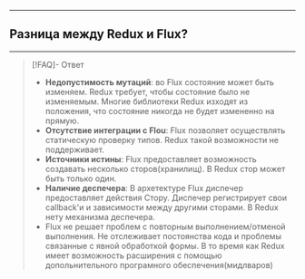 ----
## Разница между Redux и Flux?
----
> [!FAQ]- Ответ
> - **Недопустимость мутаций**: во Flux состояние может быть изменяем. Redux требует, чтобы состояние было не изменяемым. Многие библиотеки Redux изходят из положения, что состояние никогда не будет измененно на прямую. 
> - **Отсутствие интеграции с Flou**: Flux позволяет осуществлять статическую проверку типов. Redux такой возможности не поддерживает. 
> - **Источники истины**: Flux предоставляет возможность создавать несколько сторов(хранилищ). В Redux стор может быть только один. 
> - **Наличие деспечера**: В архетектуре Flux диспечер предоставляет действия Стору. Диспечер регистрирует свои callback'и и зависимости между другими сторами. В Redux нету механизма деспечера. 
> - Flux не решает проблем с повторным выполнением/отменой выполнения. Не отслеживает постоянства кода и проблемы связанные с явной обработкой формы. В то время как Redux имеет возможность расширения с помощью допольнительного програмного обеспечения(мидлваров)